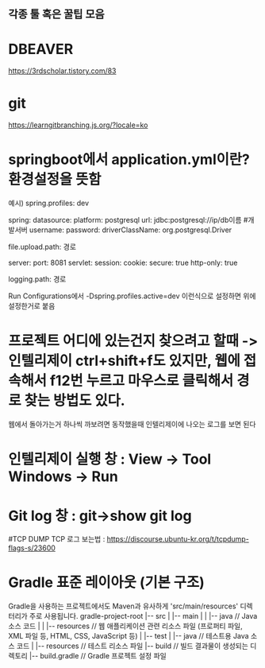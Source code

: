 ## 각종 툴 혹은 꿀팁 모음


# DBEAVER
https://3rdscholar.tistory.com/83
# git
https://learngitbranching.js.org/?locale=ko
# springboot에서 application.yml이란? 환경설정을 뜻함
예시)
spring.profiles: dev

spring:
  datasource:
    platform: postgresql
    url: jdbc:postgresql://ip/db이름 #개발서버
    username: 
    password: 
    driverClassName: org.postgresql.Driver
    
file.upload.path: 경로

server:
  port: 8081
  servlet:
    session:
      cookie:
        secure: true
        http-only: true
        
logging.path: 경로

Run Configurations에서 -Dspring.profiles.active=dev 이런식으로 설정하면 위에 설정한거로 붙음

# 프로젝트 어디에 있는건지 찾으려고 할때 -> 인텔리제이 ctrl+shift+f도 있지만, 웹에 접속해서 f12번 누르고 마우스로 클릭해서 경로 찾는 방법도 있다.
  웹에서 돌아가는거 하나씩 까보려면 동작했을때 인텔리제이에 나오는 로그를 보면 된다

# 인텔리제이 실행 창 : View -> Tool Windows -> Run
# Git log 창 : git->show git log
#TCP DUMP TCP 로그 보는법 :
https://discourse.ubuntu-kr.org/t/tcpdump-flags-s/23600

# Gradle 표준 레이아웃 (기본 구조)
Gradle을 사용하는 프로젝트에서도 Maven과 유사하게 'src/main/resources' 디렉터리가 주로 사용됩니다. 
gradle-project-root
|-- src
|   |-- main
|   |   |-- java          // Java 소스 코드
|   |   |-- resources     // 웹 애플리케이션 관련 리소스 파일 (프로퍼티 파일, XML 파일 등, HTML, CSS, JavaScript 등)
|   |-- test
|       |-- java          // 테스트용 Java 소스 코드
|       |-- resources     // 테스트 리소스 파일
|-- build                 // 빌드 결과물이 생성되는 디렉토리
|-- build.gradle          // Gradle 프로젝트 설정 파일
 
